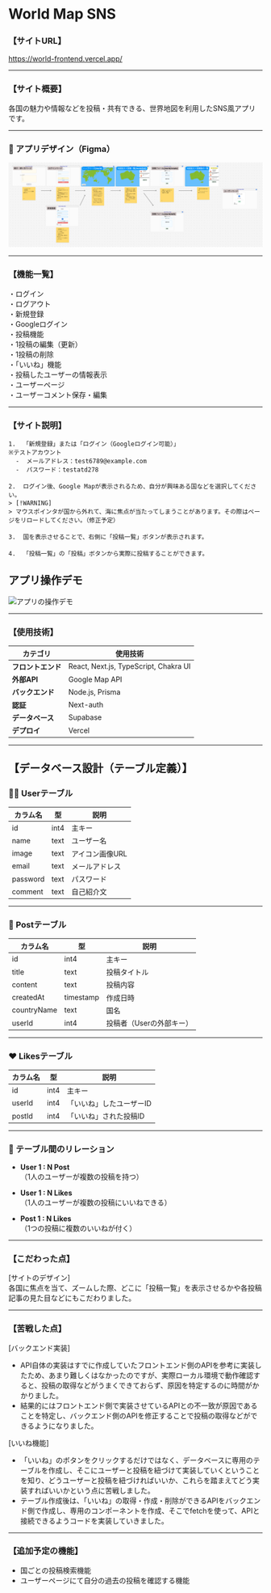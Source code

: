 # World Map SNS

### 【サイトURL】  
https://world-frontend.vercel.app/

---

### 【サイト概要】
各国の魅力や情報などを投稿・共有できる、世界地図を利用したSNS風アプリです。

---

### 🎨 アプリデザイン（Figma）

![デザイン画像](./frontend/public/sample/スクリーンショット%202025-04-18%200.28.58.png)

---

### 【機能一覧】  
・ログイン<br/>
・ログアウト<br/>
・新規登録<br/>
・Googleログイン<br/>
・投稿機能<br/>
・1投稿の編集（更新）<br/>
・1投稿の削除<br/>
・「いいね」機能<br/>
・投稿したユーザーの情報表示<br/>
・ユーザーページ<br/>
・ユーザーコメント保存・編集<br/>

---

### 【サイト説明】
```
1.  「新規登録」または「ログイン（Googleログイン可能）」  
※テストアカウント  
  -  メールアドレス：test6789@example.com  
  -  パスワード：testatd278  
 
2.  ログイン後、Google Mapが表示されるため、自分が興味ある国などを選択してください。  
> [!WARNING]
> マウスポインタが国から外れて、海に焦点が当たってしまうことがあります。その際はページをリロードしてください。（修正予定）

3.  国を表示させることで、右側に「投稿一覧」ボタンが表示されます。

4.  「投稿一覧」の「投稿」ボタンから実際に投稿することができます。
```

## アプリ操作デモ

![アプリの操作デモ](/frontend/public/demo/output.gif)

---

### 【使用技術】  
| カテゴリ       | 使用技術            |
|---------------|----------------------|
| **フロントエンド** | React, Next.js, TypeScript, Chakra UI |
| **外部API** | Google Map API |
| **バックエンド**   | Node.js, Prisma      |
| **認証**         | Next-auth             |
| **データベース**   | Supabase             |
| **デプロイ**     | Vercel               |

---

## 【データベース設計（テーブル定義）】

### 🧑‍💻 Userテーブル

| カラム名  | 型     | 説明         |
|-----------|--------|--------------|
| id        | int4   | 主キー       |
| name      | text   | ユーザー名   |
| image     | text   | アイコン画像URL |
| email     | text   | メールアドレス |
| password  | text   | パスワード   |
| comment   | text   | 自己紹介文   |

---

### 📝 Postテーブル

| カラム名     | 型       | 説明                  |
|--------------|----------|-----------------------|
| id           | int4     | 主キー                |
| title        | text     | 投稿タイトル          |
| content      | text     | 投稿内容              |
| createdAt    | timestamp| 作成日時              |
| countryName  | text     | 国名                  |
| userId       | int4     | 投稿者（Userの外部キー）|

---

### ❤️ Likesテーブル

| カラム名 | 型   | 説明                      |
|----------|------|---------------------------|
| id       | int4 | 主キー                    |
| userId   | int4 | 「いいね」したユーザーID  |
| postId   | int4 | 「いいね」された投稿ID    |

---

### 🔗 テーブル間のリレーション

- **User 1 : N Post**  
  （1人のユーザーが複数の投稿を持つ）

- **User 1 : N Likes**  
  （1人のユーザーが複数の投稿にいいねできる）

- **Post 1 : N Likes**  
  （1つの投稿に複数のいいねが付く）

---

### 【こだわった点】
[サイトのデザイン]  
各国に焦点を当て、ズームした際、どこに「投稿一覧」を表示させるかや各投稿記事の見た目などにもこだわりました。

---

### 【苦戦した点】
[バックエンド実装]  
- API自体の実装はすでに作成していたフロントエンド側のAPIを参考に実装したため、あまり難しくはなかったのですが、実際ローカル環境で動作確認すると、投稿の取得などがうまくできておらず、原因を特定するのに時間がかかりました。<br/>
- 結果的にはフロントエンド側で実装させているAPIとの不一致が原因であることを特定し、バックエンド側のAPIを修正することで投稿の取得などができるようになりました。<br/>

[いいね機能]  
- 「いいね」のボタンをクリックするだけではなく、データベースに専用のテーブルを作成し、そこにユーザーと投稿を紐づけて実装していくということを知り、どうユーザーと投稿を紐づければいいか、これらを踏まえてどう実装すればいいかという点に苦戦しました。<br/>
-  テーブル作成後は、「いいね」の取得・作成・削除ができるAPIをバックエンド側で作成し、専用のコンポーネントを作成、そこでfetchを使って、APIと接続できるようコードを実装していきました。<br/>

---

### 【追加予定の機能】  
-  国ごとの投稿検索機能<br/>
-  ユーザーページにて自分の過去の投稿を確認する機能<br/>
